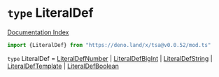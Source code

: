 # `type` LiteralDef

[Documentation Index](../README.md)

```ts
import {LiteralDef} from "https://deno.land/x/tsa@v0.0.52/mod.ts"
```

`type` LiteralDef = [LiteralDefNumber](../interface.LiteralDefNumber/README.md) | [LiteralDefBigInt](../interface.LiteralDefBigInt/README.md) | [LiteralDefString](../interface.LiteralDefString/README.md) | [LiteralDefTemplate](../interface.LiteralDefTemplate/README.md) | [LiteralDefBoolean](../interface.LiteralDefBoolean/README.md)